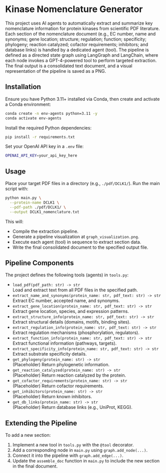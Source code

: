 
# Kinase Nomenclature Generator

This project uses AI agents to automatically extract and summarize key nomenclature information for protein kinases from scientific PDF literature. Each section of the nomenclature document (e.g., EC number, name and synonyms; gene location; structure; regulation; function; specificity; phylogeny; reaction catalyzed; cofactor requirements; inhibitors; and database links) is handled by a dedicated agent (tool). The pipeline is defined as a directed state graph using LangGraph and LangChain, where each node invokes a GPT-4-powered tool to perform targeted extraction. The final output is a consolidated text document, and a visual representation of the pipeline is saved as a PNG.

## Installation

Ensure you have Python 3.11+ installed via Conda, then create and activate a Conda environment:

```bash
conda create -n env-agents python=3.11 -y
conda activate env-agents
```

Install the required Python dependencies:

```bash
pip install -r requirements.txt
```

Set your OpenAI API key in a `.env` file:

```bash
OPENAI_API_KEY=your_api_key_here
```

## Usage

Place your target PDF files in a directory (e.g., `./pdf/DCLK1/`). Run the main script with:

```bash
python main.py \
  --protein-name DCLK1 \
  --pdf-path ./pdf/DCLK1/ \
  --output DCLK1_nomenclature.txt
```

This will:

- Compile the extraction pipeline.
- Generate a pipeline visualization at `graph_visualization.png`.
- Execute each agent (tool) in sequence to extract section data.
- Write the final consolidated document to the specified output file.

## Pipeline Components

The project defines the following tools (agents) in `tools.py`:

- `load_pdf(pdf_path: str) -> str`  
  Load and extract text from all PDF files in the specified path.  
- `extract_name_and_synonyms(protein_name: str, pdf_text: str) -> str`  
  Extract EC number, accepted name, and synonyms.  
- `extract_gene_location(protein_name: str, pdf_text: str) -> str`  
  Extract gene location, species, and expression patterns.  
- `extract_structure_info(protein_name: str, pdf_text: str) -> str`  
  Extract structural details (domains, motifs, binding sites).  
- `extract_regulation_info(protein_name: str, pdf_text: str) -> str`  
  Extract regulation mechanisms (phosphorylation, regulators).  
- `extract_function_info(protein_name: str, pdf_text: str) -> str`  
  Extract functional information (pathways, targets).  
- `extract_specificity_info(protein_name: str, pdf_text: str) -> str`  
  Extract substrate specificity details.  
- `get_phylogeny(protein_name: str) -> str`  
  (Placeholder) Return phylogenetic information.  
- `get_reaction_catalyzed(protein_name: str) -> str`  
  (Placeholder) Return reaction catalyzed by the protein.  
- `get_cofactor_requirements(protein_name: str) -> str`  
  (Placeholder) Return cofactor requirements.  
- `get_inhibitors(protein_name: str) -> str`  
  (Placeholder) Return known inhibitors.  
- `get_db_links(protein_name: str) -> str`  
  (Placeholder) Return database links (e.g., UniProt, KEGG).

## Extending the Pipeline

To add a new section:

1. Implement a new tool in `tools.py` with the `@tool` decorator.
2. Add a corresponding node in `main.py` using `graph.add_node(...)`.
3. Connect it into the pipeline with `graph.add_edge(...)`.
4. Update the `assemble_doc` function in `main.py` to include the new section in the final document.


